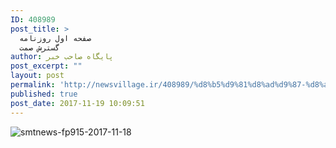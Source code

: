 ```yaml
---
ID: 408989
post_title: >
  صفحه اول روزنامه
  گسترش صمت
author: پایگاه صاحب خبر
post_excerpt: ""
layout: post
permalink: 'http://newsvillage.ir/408989/%d8%b5%d9%81%d8%ad%d9%87-%d8%a7%d9%88%d9%84-%d8%b1%d9%88%d8%b2%d9%86%d8%a7%d9%85%d9%87-%da%af%d8%b3%d8%aa%d8%b1%d8%b4-%d8%b5%d9%85%d8%aa/'
published: true
post_date: 2017-11-19 10:09:51
---
```

<img src="http://sahebkhabar.ir/download?f=2017/11/18/4/631221.jpg" alt="smtnews-fp915-2017-11-18">